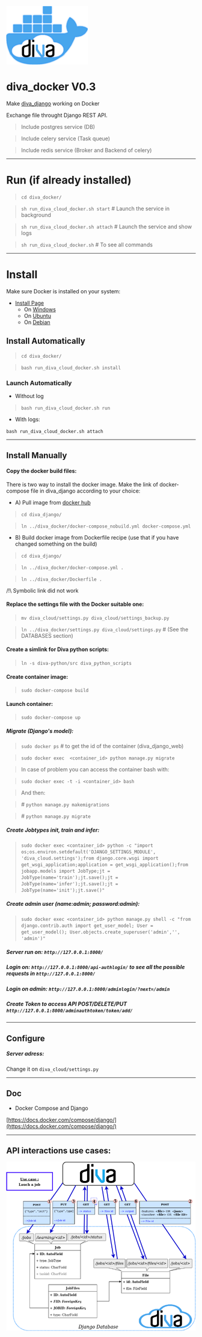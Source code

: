 <img src="/diva_cloud/diva_docker/media/diva_docker.png" data-canonical-src="/diva_cloud/diva_docker/media/diva_docker.png" width="217" height="155" />

# diva_docker V0.3

Make [diva_django](/diva_django) working on Docker

Exchange file throught Django REST API.

> Include postgres service (DB)

> Include celery service (Task queue)

> Include redis service (Broker and Backend of celery)

---

# Run (if already installed)

> `cd diva_docker/` 

> `sh run_diva_cloud_docker.sh start`   # Launch the service in background

> `sh run_diva_cloud_docker.sh attach`  # Launch the service and show logs

> `sh run_diva_cloud_docker.sh`         # To see all commands

---

# Install

Make sure Docker is installed on your system:

- [Install Page](https://docs.docker.com/engine/install/)
  - On [Windows](https://hub.docker.com/editions/community/docker-ce-desktop-windows/)
  - On [Ubuntu](https://docs.docker.com/engine/install/ubuntu/)
  - On [Debian](https://docs.docker.com/engine/install/debian/)
  

## Install Automatically

> `cd diva_docker/` 

> `bash run_diva_cloud_docker.sh install` 

### Launch Automatically

- Without log

> `bash run_diva_cloud_docker.sh run` 

- With logs:

`bash run_diva_cloud_docker.sh attach` 

---

## Install Manually

#### Copy the docker build files:

There is two way to install the docker image.
Make the link of docker-compose file in diva_django according to your choice:
 
- A) Pull image from [docker hub](https://hub.docker.com/repository/docker/valm/diva_cloud/general)

> `cd diva_django/`

> `ln ../diva_docker/docker-compose_nobuild.yml docker-compose.yml`

- B) Build docker image from Dockerfile recipe (use that if you have changed something on the build)

> `cd diva_django/`

> `ln ../diva_docker/docker-compose.yml .`

> `ln ../diva_docker/Dockerfile .`

/!\ Symbolic link did not work

#### Replace the settings file with the Docker suitable one:

> `mv diva_cloud/settings.py diva_cloud/settings_backup.py`

> `ln ../diva_docker/settings.py diva_cloud/settings.py` # (See the DATABASES section)

#### Create a simlink for Diva python scripts:

> `ln -s diva-python/src diva_python_scripts`

#### Create container image:

> `sudo docker-compose build`

#### Launch container:

> `sudo docker-compose up`


##### Migrate (Django's model):

> `sudo docker ps`  # to get the id of the container (diva_django_web)

> `sudo docker exec  <container_id> python manage.py migrate`

> In case of problem you can access the container bash with:

> `sudo docker exec -t -i <container_id> bash`

> And then:

> \# `python manage.py makemigrations`

> \# `python manage.py migrate`

##### Create Jobtypes init, train and infer:

> `sudo docker exec <container_id> python -c "import os;os.environ.setdefault('DJANGO_SETTINGS_MODULE', 'diva_cloud.settings');from django.core.wsgi import get_wsgi_application;application = get_wsgi_application();from jobapp.models import JobType;jt = JobType(name='train');jt.save();jt = JobType(name='infer');jt.save();jt = JobType(name='init');jt.save()"`


##### Create admin user (name:admin; password:admin):

> `sudo docker exec <container_id> python manage.py shell -c "from django.contrib.auth import get_user_model; User = get_user_model(); User.objects.create_superuser('admin','', 'admin')"`


##### Server run on: `http://127.0.0.1:8000/`

##### Login on: `http://127.0.0.1:8000/api-authlogin/` to see all the possible requests in `http://127.0.0.1:8000/`

##### Login on admin: `http://127.0.0.1:8000/adminlogin/?next=/admin`

##### Create Token to access API POST/DELETE/PUT `http://127.0.0.1:8000/adminauthtoken/token/add/`

---

## Configure

##### Server adress:

Change it on `diva_cloud/settings.py`

---

## Doc

- Docker Compose and Django

[https://docs.docker.com/compose/django/](https://docs.docker.com/compose/django/)

---

## API interactions use cases:

![DIVA REST SCHEM](/diva_cloud/diva_docker/media/DjangoDIVA-UseCase.png)

